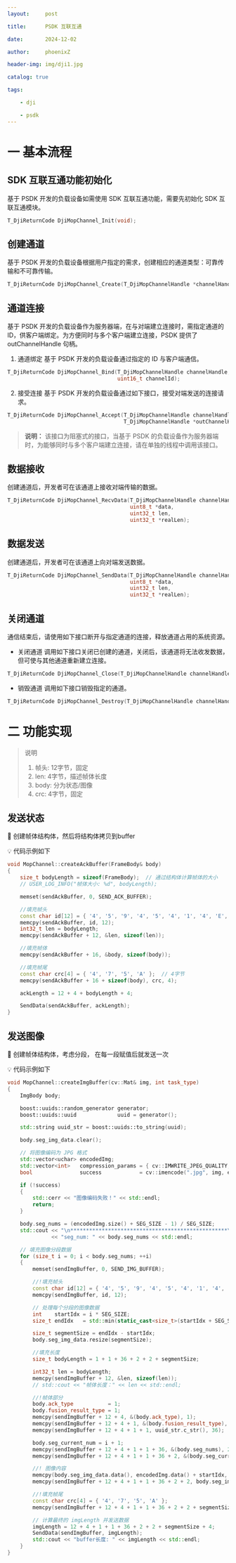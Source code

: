 ```yaml
---
layout:     post

title:      PSDK 互联互通

date:       2024-12-02

author:     phoenixZ

header-img: img/dji1.jpg

catalog: true

tags:

    - dji

    - psdk
---
```

# 一 基本流程

## SDK 互联互通功能初始化

基于 PSDK 开发的负载设备如需使用 SDK 互联互通功能，需要先初始化 SDK 互联互通模块。

```c
T_DjiReturnCode DjiMopChannel_Init(void);
```

## 创建通道

基于 PSDK 开发的负载设备根据用户指定的需求，创建相应的通道类型：可靠传输和不可靠传输。

```c
T_DjiReturnCode DjiMopChannel_Create(T_DjiMopChannelHandle *channelHandle, E_DjiMopChannelTransType transType);
```

## 通道连接

基于 PSDK 开发的负载设备作为服务器端，在与对端建立连接时，需指定通道的 ID，供客户端绑定。为方便同时与多个客户端建立连接，PSDK 提供了 outChannelHandle 句柄。

1. 通道绑定
   基于 PSDK 开发的负载设备通过指定的 ID 与客户端通信。

```c
T_DjiReturnCode DjiMopChannel_Bind(T_DjiMopChannelHandle channelHandle,
                                   uint16_t channelId);
```

2. 接受连接
   基于 PSDK 开发的负载设备通过如下接口，接受对端发送的连接请求。

```c
T_DjiReturnCode DjiMopChannel_Accept(T_DjiMopChannelHandle channelHandle,
                                     T_DjiMopChannelHandle *outChannelHandle);
```

> **说明：** 该接口为阻塞式的接口，当基于 PSDK 的负载设备作为服务器端时，为能够同时与多个客户端建立连接，请在单独的线程中调用该接口。

## 数据接收

创建通道后，开发者可在该通道上接收对端传输的数据。

```c
T_DjiReturnCode DjiMopChannel_RecvData(T_DjiMopChannelHandle channelHandle,
                                       uint8_t *data,
                                       uint32_t len,
                                       uint32_t *realLen);
```

## 数据发送

创建通道后，开发者可在该通道上向对端发送数据。

```c
T_DjiReturnCode DjiMopChannel_SendData(T_DjiMopChannelHandle channelHandle,
                                       uint8_t *data,
                                       uint32_t len,
                                       uint32_t *realLen);
```

## 关闭通道

通信结束后，请使用如下接口断开与指定通道的连接，释放通道占用的系统资源。

* 关闭通道
  调用如下接口关闭已创建的通道，关闭后，该通道将无法收发数据，但可使与其他通道重新建立连接。

```c
T_DjiReturnCode DjiMopChannel_Close(T_DjiMopChannelHandle channelHandle);
```

* 销毁通道
  调用如下接口销毁指定的通道。

```c
T_DjiReturnCode DjiMopChannel_Destroy(T_DjiMopChannelHandle channelHandle);
```

# 二 功能实现

> 说明
>
> 1. 帧头: 12字节，固定
> 2. len: 4字节，描述帧体长度
> 3. body: 分为状态/图像
> 4. crc: 4字节，固定

## 发送状态

🚀 创建帧体结构体，然后将结构体拷贝到buffer

💡 代码示例如下

```cpp
void MopChannel::createAckBuffer(FrameBody& body)
{
    size_t bodyLength = sizeof(FrameBody);  // 通过结构体计算帧体的大小
    // USER_LOG_INFO("帧体大小: %d", bodyLength);

    memset(sendAckBuffer, 0, SEND_ACK_BUFFER);

    //填充帧头
    const char id[12] = { '4', '5', '9', '4', '5', '4', '1', '4', 'E', '4', '3', '4' };
    memcpy(sendAckBuffer, id, 12);
    int32_t len = bodyLength;
    memcpy(sendAckBuffer + 12, &len, sizeof(len));

    //填充帧体
    memcpy(sendAckBuffer + 16, &body, sizeof(body));

    //填充帧尾
    const char crc[4] = { '4', '7', '5', 'A' };  // 4字节
    memcpy(sendAckBuffer + 16 + sizeof(body), crc, 4);

    ackLength = 12 + 4 + bodyLength + 4;

    SendData(sendAckBuffer, ackLength);
}
```

## 发送图像

🚀 创建帧体结构体，考虑分段， 在每一段赋值后就发送一次

💡 代码示例如下

```cpp
void MopChannel::createImgBuffer(cv::Mat& img, int task_type)
{
    ImgBody body;

    boost::uuids::random_generator generator;
    boost::uuids::uuid             uuid = generator();

    std::string uuid_str = boost::uuids::to_string(uuid);

    body.seg_img_data.clear();

    // 将图像编码为 JPG 格式
    std::vector<uchar> encodedImg;
    std::vector<int>   compression_params = { cv::IMWRITE_JPEG_QUALITY, 90 };
    bool               success            = cv::imencode(".jpg", img, encodedImg, compression_params);

    if (!success)
    {
        std::cerr << "图像编码失败！" << std::endl;
        return;
    }

    body.seg_nums = (encodedImg.size() + SEG_SIZE - 1) / SEG_SIZE;
    std::cout << "\n**************************************************\n"
              << "seg_num: " << body.seg_nums << std::endl;

    // 填充图像分段数据
    for (size_t i = 0; i < body.seg_nums; ++i)
    {
        memset(sendImgBuffer, 0, SEND_IMG_BUFFER);

        //!填充帧头
        const char id[12] = { '4', '5', '9', '4', '5', '4', '1', '4', 'E', '4', '3', '4' };
        memcpy(sendImgBuffer, id, 12);

        // 处理每个分段的图像数据
        int    startIdx = i * SEG_SIZE;
        size_t endIdx   = std::min(static_cast<size_t>(startIdx + SEG_SIZE), encodedImg.size());  // 强制转换为 size_t

        size_t segmentSize = endIdx - startIdx;
        body.seg_img_data.resize(segmentSize);

        //填充长度
        size_t bodyLength = 1 + 1 + 36 + 2 + 2 + segmentSize;

        int32_t len = bodyLength;
        memcpy(sendImgBuffer + 12, &len, sizeof(len));
        // std::cout << "帧体长度：" << len << std::endl;

        //!帧体部分
        body.ack_type           = 1;
        body.fusion_result_type = 1;
        memcpy(sendImgBuffer + 12 + 4, &(body.ack_type), 1);
        memcpy(sendImgBuffer + 12 + 4 + 1, &(body.fusion_result_type), 1);
        memcpy(sendImgBuffer + 12 + 4 + 1 + 1, uuid_str.c_str(), 36);

        body.seg_current_num = i + 1;
        memcpy(sendImgBuffer + 12 + 4 + 1 + 1 + 36, &(body.seg_nums), 2);
        memcpy(sendImgBuffer + 12 + 4 + 1 + 1 + 36 + 2, &(body.seg_current_num), 2);

        //! 图像内容
        memcpy(body.seg_img_data.data(), encodedImg.data() + startIdx, segmentSize);
        memcpy(sendImgBuffer + 12 + 4 + 1 + 1 + 36 + 2 + 2, body.seg_img_data.data(), segmentSize);

        //!填充帧尾
        const char crc[4] = { '4', '7', '5', 'A' };
        memcpy(sendImgBuffer + 12 + 4 + 1 + 1 + 36 + 2 + 2 + segmentSize, crc, 4);

        // 计算最终的 imgLength 并发送数据
        imgLength = 12 + 4 + 1 + 1 + 36 + 2 + 2 + segmentSize + 4;
        SendData(sendImgBuffer, imgLength);
        std::cout << "buffer长度: " << imgLength << std::endl;
    }
}
```

